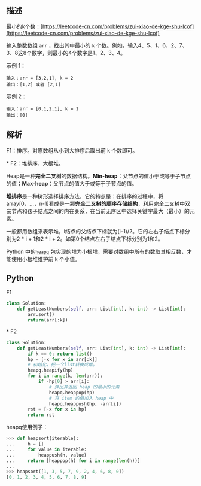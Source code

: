 ## 描述

最小的k个数：[https://leetcode-cn.com/problems/zui-xiao-de-kge-shu-lcof](https://leetcode-cn.com/problems/zui-xiao-de-kge-shu-lcof)

输入整数数组 `arr` ，找出其中最小的 `k` 个数。例如，输入4、5、1、6、2、7、3、8这8个数字，则最小的4个数字是1、2、3、4。

示例 1：

```
输入：arr = [3,2,1], k = 2
输出：[1,2] 或者 [2,1]
```

示例 2：

```
输入：arr = [0,1,2,1], k = 1
输出：[0]
```

## 解析

F1：排序。对原数组从小到大排序后取出前 k 个数即可。

\* F2：堆排序、大根堆。

Heap是一种**完全二叉树**的数据结构。**Min-heap**：父节点的值小于或等于子节点的值；**Max-heap**：父节点的值大于或等于子节点的值。

**堆排序**是一种树形选择排序方法，它的特点是：在排序的过程中，将array[0，...，n-1]看成是一颗**完全二叉树的顺序存储结构**，利用完全二叉树中双亲节点和孩子结点之间的内在关系，在当前无序区中选择关键字最大（最小）的元素。

一般都用数组来表示堆，i结点的父结点下标就为(i–1)/2。它的左右子结点下标分别为2 * i + 1和2 * i + 2。如第0个结点左右子结点下标分别为1和2。

Python 中的[`heapq`](https://docs.python.org/zh-cn/3/library/heapq.html#module-heapq) 包实现的堆为小根堆，需要对数组中所有的数取其相反数，才能使用小根堆维护前 k 个小值。

## Python

F1

```python
class Solution:
    def getLeastNumbers(self, arr: List[int], k: int) -> List[int]:
        arr.sort()
        return(arr[:k])
```

\* F2

```python
class Solution:
    def getLeastNumbers(self, arr: List[int], k: int) -> List[int]:
        if k == 0: return list()
        hp = [-x for x in arr[:k]]
        # 初始化，把一个list转换成堆。
        heapq.heapify(hp)
        for i in range(k, len(arr)):
            if -hp[0] > arr[i]:
                # 弹出并返回 heap 的最小的元素
                heapq.heappop(hp)
                # 将 item 的值加入 heap 中
                heapq.heappush(hp, -arr[i])
        rst = [-x for x in hp]
        return rst
```

heapq使用例子：

```python
>>> def heapsort(iterable):
...     h = []
...     for value in iterable:
...         heappush(h, value)
...     return [heappop(h) for i in range(len(h))]
...
>>> heapsort([1, 3, 5, 7, 9, 2, 4, 6, 8, 0])
[0, 1, 2, 3, 4, 5, 6, 7, 8, 9]
```

